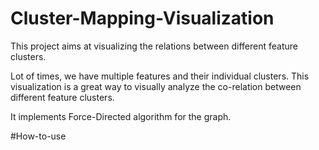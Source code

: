 # Cluster-Mapping-Visualization
This project aims at visualizing the relations between different feature clusters.

Lot of times, we have multiple features and their individual clusters.
This visualization is a great way to visually analyze the co-relation between different feature clusters.

It implements Force-Directed algorithm for the graph.

#How-to-use

